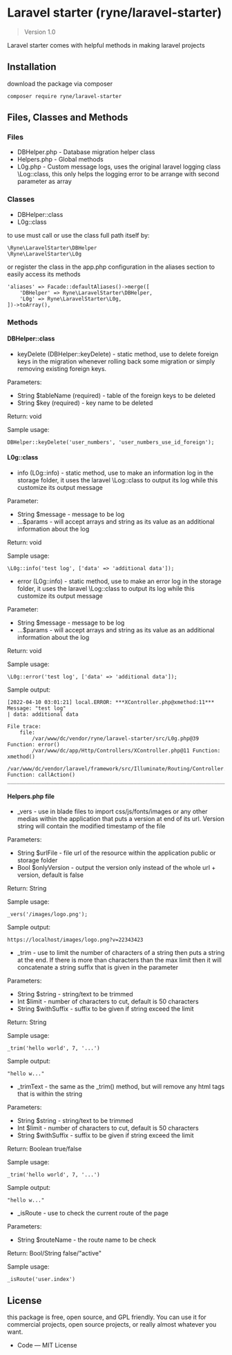 <h1>Laravel starter (ryne/laravel-starter)</h1>

> Version 1.0

Laravel starter comes with helpful methods in making laravel projects

## Installation

download the package via composer

`composer require ryne/laravel-starter`

## Files, Classes and Methods

### Files

* DBHelper.php - Database migration helper class
* Helpers.php - Global methods
* L0g.php - Custom message logs, uses the original laravel logging class \Log::class, this only helps the logging error to be arrange with second parameter as array

### Classes

* DBHelper::class
* L0g::class

to use must call or use the class full path itself by:

```
\Ryne\LaravelStarter\DBHelper
\Ryne\LaravelStarter\L0g
```

or register the class in the app.php configuration in the aliases section to easily access its methods

```
'aliases' => Facade::defaultAliases()->merge([
    'DBHelper' => Ryne\LaravelStarter\DBHelper,
    'L0g' => Ryne\LaravelStarter\L0g,
])->toArray(),
```

### Methods

#### DBHelper::class

* keyDelete (DBHelper::keyDelete) - static method, use to delete foreign keys in the migration whenever rolling back some migration or simply removing existing foreign keys.

Parameters:
- String $tableName (required) - table of the foreign keys to be deleted
- String $key (required) - key name to be deleted

Return: void

Sample usage:

`DBHelper::keyDelete('user_numbers', 'user_numbers_use_id_foreign');`

#### L0g::class

* info (L0g::info) - static method, use to make an information log in the storage folder, it uses the laravel \Log::class to output its log while this customize its output message

Parameter:
- String $message - message to be log
- ...$params - will accept arrays and string as its value as an additional information about the log

Return: void

Sample usage:

`\L0g::info('test log', ['data' => 'additional data']);`

* error (L0g::info) - static method, use to make an error log in the storage folder, it uses the laravel \Log::class to output its log while this customize its output message

Parameter:
- String $message - message to be log
- ...$params - will accept arrays and string as its value as an additional information about the log

Return: void

Sample usage:

`\L0g::error('test log', ['data' => 'additional data']);`

Sample output:

```
[2022-04-10 03:01:21] local.ERROR: ***XController.php@xmethod:11***
Message: "test log"
| data: additional data

File trace:
	file:
		/var/www/dc/vendor/ryne/laravel-starter/src/L0g.php@39 Function: error()
		/var/www/dc/app/Http/Controllers/XController.php@11 Function: xmethod()
		/var/www/dc/vendor/laravel/framework/src/Illuminate/Routing/Controller.php@54 Function: callAction()
__________________________________________________________________________________________________  
```

#### Helpers.php file

* _vers - use in blade files to import css/js/fonts/images or any other medias within the application that puts a version at end of its url. Version string will contain the modified timestamp of the file

Parameters:
- String $urlFile - file url of the resource within the application public or storage folder
- Bool $onlyVersion - output the version only instead of the whole url + version, default is false

Return: String

Sample usage:

`_vers('/images/logo.png');`

Sample output:

`https://localhost/images/logo.png?v=22343423`

* _trim - use to limit the number of characters of a string then puts a string at the end. If there is more than characters than the max limit then it will concatenate a string suffix that is given in the parameter

Parameters:
- String $string - string/text to be trimmed
- Int $limit - number of characters to cut, default is 50 characters
- String $withSuffix - suffix to be given if string exceed the limit

Return: String

Sample usage:

`_trim('hello world', 7, '...')`

Sample output:

`"hello w..."`

* _trimText - the same as the _trim() method, but will remove any html tags that is within the string

Parameters:
- String $string - string/text to be trimmed
- Int $limit - number of characters to cut, default is 50 characters
- String $withSuffix - suffix to be given if string exceed the limit

Return: Boolean true/false

Sample usage:

`_trim('hello world', 7, '...')`

Sample output:

`"hello w..."`

* _isRoute - use to check the current route of the page

Parameters:
- String $routeName - the route name to be check

Return: Bool/String false/"active"

Sample usage:

`_isRoute('user.index')`

## License

this package is free, open source, and GPL friendly. You can use it for
commercial projects, open source projects, or really almost whatever you want.

- Code — MIT License
